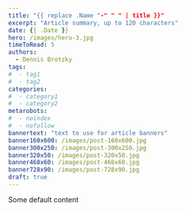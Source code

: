 ```yaml
---
title: "{{ replace .Name "-" " " | title }}"
excerpt: "Article summary, up to 120 characters"
date: {{ .Date }}
hero: /images/hero-3.jpg
timeToRead: 5
authors:
  - Dennis Brotzky
tags:
#  - tag1
#  - tag2
categories:
#  - category1
#  - category2
metarobots:
#  - noindex
#  - nofollow
bannertext: "text to use for article banners"
banner160x600: /images/post-160x600.jpg
banner300x250: /images/post-300x250.jpg
banner320x50: /images/post-320x50.jpg
banner468x60: /images/post-468x60.jpg
banner728x90: /images/post-728x90.jpg
draft: true
---
```


Some default content
